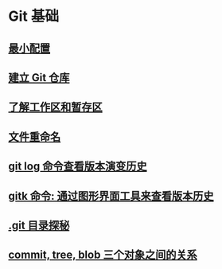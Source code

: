 # Git 基础

## [最小配置](mini-confg/minimum-configuration.md)

## [建立 Git 仓库](create-git-repository/create-git-repository.md)

## [了解工作区和暂存区](create-git-repository/create-git-repository.md)

## [文件重命名](file-renaming/file-renaming.md)

## [git log 命令查看版本演变历史](git-log-command/git-log-command.md)

## [gitk 命令: 通过图形界面工具来查看版本历史](gitk-command/gitk-command.md)

## [.git 目录探秘](dot-git-dir/dot-git-dir.md)

## [commit, tree, blob 三个对象之间的关系](git-objects/git-objects.md)
